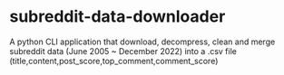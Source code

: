# subreddit-data-downloader
A python CLI application that download, decompress, clean and merge subreddit data (June 2005 ~ December 2022) into a .csv file (title,content,post_score,top_comment,comment_score)
